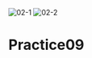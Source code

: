 ![02-1](https://user-images.githubusercontent.com/100833871/168037061-c934a24a-472b-4785-a708-9ac1360afec7.png)
![02-2](https://user-images.githubusercontent.com/100833871/168037076-50c209a0-8bae-47d2-b9ce-651c479ee60e.png)
# Practice09
